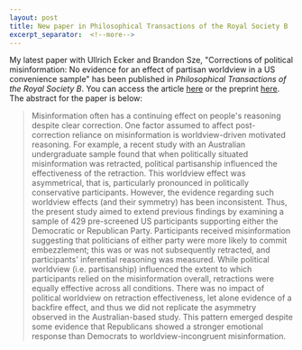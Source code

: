 ```yaml
---
layout: post
title: New paper in Philosophical Transactions of the Royal Society B
excerpt_separator:  <!--more-->
---
```


My latest paper with Ullrich Ecker and Brandon Sze, "Corrections of political misinformation: No evidence for an effect of partisan worldview in a US convenience sample" has been published in *Philosophical Transactions of the Royal Society B*. You can access the article [here](https://royalsocietypublishing.org/doi/10.1098/rstb.2020.0145) or the preprint [here](https://psyarxiv.com/bszm4/). The abstract for the paper is below:

> Misinformation often has a continuing effect on people's reasoning despite clear correction. One factor assumed to affect post-correction reliance on misinformation is worldview-driven motivated reasoning. For example, a recent study with an Australian undergraduate sample found that when politically situated misinformation was retracted, political partisanship influenced the effectiveness of the retraction. This worldview effect was asymmetrical, that is, particularly pronounced in politically conservative participants. However, the evidence regarding such worldview effects (and their symmetry) has been inconsistent. Thus, the present study aimed to extend previous findings by examining a sample of 429 pre-screened US participants supporting either the Democratic or Republican Party. Participants received misinformation suggesting that politicians of either party were more likely to commit embezzlement; this was or was not subsequently retracted, and participants' inferential reasoning was measured. While political worldview (i.e. partisanship) influenced the extent to which participants relied on the misinformation overall, retractions were equally effective across all conditions. There was no impact of political worldview on retraction effectiveness, let alone evidence of a backfire effect, and thus we did not replicate the asymmetry observed in the Australian-based study. This pattern emerged despite some evidence that Republicans showed a stronger emotional response than Democrats to worldview-incongruent misinformation.
